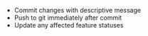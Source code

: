 - Commit changes with descriptive message
- Push to git immediately after commit
- Update any affected feature statuses

